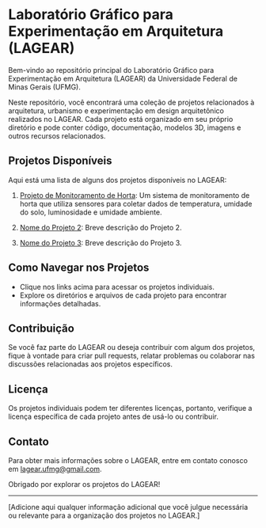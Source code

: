 # Laboratório Gráfico para Experimentação em Arquitetura (LAGEAR)

Bem-vindo ao repositório principal do Laboratório Gráfico para Experimentação em Arquitetura (LAGEAR) da Universidade Federal de Minas Gerais (UFMG).

Neste repositório, você encontrará uma coleção de projetos relacionados à arquitetura, urbanismo e experimentação em design arquitetônico realizados no LAGEAR. Cada projeto está organizado em seu próprio diretório e pode conter código, documentação, modelos 3D, imagens e outros recursos relacionados.

## Projetos Disponíveis

Aqui está uma lista de alguns dos projetos disponíveis no LAGEAR:

1. [Projeto de Monitoramento de Horta](https://github.com/emidiosouza/LAGEAR_UFMG/tree/main/Horta): Um sistema de monitoramento de horta que utiliza sensores para coletar dados de temperatura, umidade do solo, luminosidade e umidade ambiente.

2. [Nome do Projeto 2](link-para-o-projeto-2): Breve descrição do Projeto 2.

3. [Nome do Projeto 3](link-para-o-projeto-3): Breve descrição do Projeto 3.

## Como Navegar nos Projetos

- Clique nos links acima para acessar os projetos individuais.
- Explore os diretórios e arquivos de cada projeto para encontrar informações detalhadas.

## Contribuição

Se você faz parte do LAGEAR ou deseja contribuir com algum dos projetos, fique à vontade para criar pull requests, relatar problemas ou colaborar nas discussões relacionadas aos projetos específicos.

## Licença

Os projetos individuais podem ter diferentes licenças, portanto, verifique a licença específica de cada projeto antes de usá-lo ou contribuir.

## Contato

Para obter mais informações sobre o LAGEAR, entre em contato conosco em [lagear.ufmg@gmail.com](mailto:lagear.ufmg@gmail.com).

Obrigado por explorar os projetos do LAGEAR!

---

[Adicione aqui qualquer informação adicional que você julgue necessária ou relevante para a organização dos projetos no LAGEAR.]
